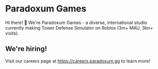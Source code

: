 # Paradoxum Games
Hi there! :wave: We're Paradoxum Games - a diverse, international studio currently making Tower Defense Simulator on Roblox (3m+ MAU, 3bn+ visits).

## We're hiring!
Visit our careers page at https://careers.paradoxum.gg to learn more!
